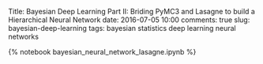Title: Bayesian Deep Learning Part II: Briding PyMC3 and Lasagne to build a Hierarchical Neural Network
date: 2016-07-05 10:00
comments: true
slug: bayesian-deep-learning
tags: bayesian statistics deep learning neural networks


{% notebook bayesian_neural_network_lasagne.ipynb %}
